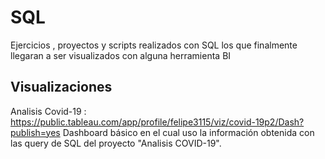 # SQL
 Ejercicios , proyectos y scripts realizados con SQL los que finalmente llegaran a ser visualizados con alguna herramienta BI

 ## Visualizaciones

 Analisis Covid-19 : https://public.tableau.com/app/profile/felipe3115/viz/covid-19p2/Dash?publish=yes
 Dashboard básico en el cual uso la información obtenida con las query de SQL del proyecto "Analisis COVID-19".
